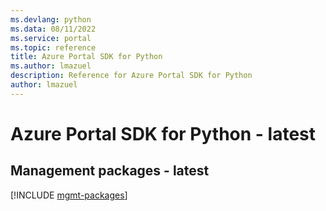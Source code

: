 ```yaml
---
ms.devlang: python
ms.data: 08/11/2022
ms.service: portal
ms.topic: reference
title: Azure Portal SDK for Python
ms.author: lmazuel
description: Reference for Azure Portal SDK for Python
author: lmazuel
---
```

# Azure Portal SDK for Python - latest

## Management packages - latest
[!INCLUDE [mgmt-packages](portal-mgmt-index.md)]